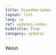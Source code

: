 ```yaml
---
title: Diweddariadau
layout: list
lang: cy
ref: updates-index
hidetitle: True
category: updates 
---
```


Welsh
